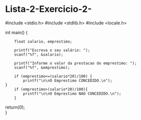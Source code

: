 # Lista-2-Exercicio-2-
#include <stdio.h>
#include <stdlib.h>
#include <locale.h>

int main() { 
		
		float salario, emprestimo;
		
		printf("Escreva o seu salário: ");
		scanf("%f", &salario);
		
		printf("Informe o valor da prestacao do emprestimo: ");
		scanf("%f", &emprestimo);
		
		if (emprestimo<=(salario*20)/100) {
			printf("\n\nO Emprestimo CONCEDIDO.\n");
    }
		if (emprestimo>(salario*20)/100){
			printf("\n\nO Emprestimo NAO CONCEDIDO.\n");
		}
return(0);				
}
		
	
